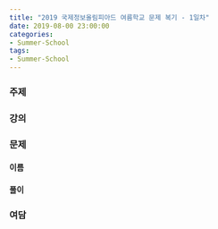 ```yaml
---
title: "2019 국제정보올림피아드 여름학교 문제 복기 - 1일차"
date: 2019-08-00 23:00:00
categories:
- Summer-School
tags:
- Summer-School
---
```


### 주제

### 강의

### 문제

#### 이름

#### 풀이

### 여담
